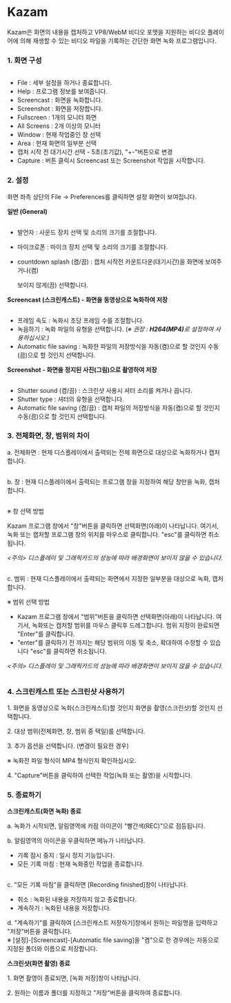 # Kazam

&#x20;Kazam은 화면의 내용을 캡처하고 VP8/WebM 비디오 포맷을 지원하는 비디오 플레이어에 의해 재생할 수 있는 비디오 파일을 기록하는 간단한 화면 녹화 프로그램입니다.

### 1. 화면 구성

<figure><img src="../../.gitbook/assets/스크린샷, 2022-11-17 11-19-03.png" alt=""><figcaption></figcaption></figure>

* File : 세부 설정을 하거나 종료합니다.
* Help : 프로그램 정보를 보여줍니다.
* Screencast : 화면을 녹화합니다.
* Screenshot : 화면을 저장합니다.
* Fullscreen : 1개의 모니터 화면
* All Screens : 2개 이상의 모니터&#x20;
* Window : 현재 작업중인 창 선택
* Area : 현재 화면의 일부분 선택
* 캡처 시작 전 대기시간 선택 - 5초(초기값), "+-"버튼으로 변경&#x20;
* Capture : 버튼 클릭시 Screencast 또는 Screenshot 작업을 시작합니다.

&#x20;

### 2. 설정

화면 좌측 상단의 File -> Preferences를 클릭하면 설정 화면이 보여집니다.&#x20;

**일반 (General)**

<figure><img src="../../.gitbook/assets/스크린샷, 2022-11-17 11-26-29.png" alt=""><figcaption></figcaption></figure>

* 발언자 : 사운드 장치 선택 및 소리의 크기를 조절합니다.&#x20;
* 마이크로폰 : 마이크 장치 선택 및 소리의 크기를 조절합니다.
*   &#x20;countdown splash (켬/끔) : 캡처 시작전 카운트다운(대기시간)을 화면에 보여주거나(켬)

    &#x20;                                                보이지 않게(끔) 선택합니다.





**Screencast (스크린캐스트) - 화면을 동영상으로 녹화하여 저장**

<figure><img src="../../.gitbook/assets/스크린샷, 2022-11-17 11-27-58.png" alt=""><figcaption></figcaption></figure>

* 프레임 속도 : 녹화시 초당 프레임 수를 조절합니다.
* 녹음하기 : 녹화 파일의 유형을 선택합니다. (_※ 권장 : **H264(MP4)**&#xB85C; 설정하여 사용하십시오.)_&#x20;
* &#x20;Automatic file saving : 녹화한 파일의 저장방식을 자동(켬)으로 할 것인지 수동(끔)으로 할 것인지 선택합니다.



**Screenshot - 화면을 정지된 사진(그림)으로 촬영하여 저장**

<figure><img src="../../.gitbook/assets/스크린샷, 2022-11-17 11-28-02.png" alt=""><figcaption></figcaption></figure>

* Shutter sound (켬/끔) : 스크린샷 사용시 셔터 소리를 켜거나 끕니다.
* Shutter type : 셔터의 유형을 선택합니다.
* Automatic file saving (켬/끔) : 캡처 파일의 저장방식을 자동(켬)으로 할 것인지 수동(끔)으로 할 것인지 선택합니다.&#x20;

&#x20;                                       &#x20;

### 3. 전체화면, 창, 범위의 차이

a. 전체화면 : 현제 디스플레이에서 출력되는 전체 화면으로 대상으로 녹화하거나 캡처합니다.

<figure><img src="../../.gitbook/assets/전체.png" alt=""><figcaption></figcaption></figure>

b. 창 : 현재 디스플레이에서 출력되는 프로그램 창을 지정하여 해당 창만을 녹화, 캡처합니다.

<figure><img src="../../.gitbook/assets/창.png" alt=""><figcaption></figcaption></figure>

&#x20;※ 창 선택 방법

Kazam 프로그램 창에서 "창"버튼을 클릭하면 선택화면(아래)이 나타납니다. 여기서, 녹화 또는 캡처할 프로그램 창의 위치를 마우스로 클릭합니다. "esc"를 클릭하면 취소됩니다.

_<주의> 디스플레이 및 그래픽카드의 성능에 따라 배경화면이 보이지 않을 수 있습니다._

<figure><img src="../../.gitbook/assets/스크린샷, 2022-11-17 13-14-52.png" alt=""><figcaption></figcaption></figure>

c. 범위 : 현재 디스플레이에서 출력되는 화면에서 지정한 일부분을 대상으로 녹화, 캡처합니다.

※ 범위 선택 방법

* Kazam 프로그램 창에서 "범위"버튼을 클릭하면 선택화면(아래)이 나타납니다. 여기서, 녹화또는 캡처할 범위를 마우스 클릭후 드레그합니다. 범위 지정이 완료되면 "Enter"를 클릭합니다.&#x20;
* "enter"를 클릭하기 전 까지는 해당 범위의 이동 및 축소, 확대하여 수정할 수 있습니다 "esc"를 클릭하면 취소됩니다.

_<주의> 디스플레이 및 그래픽카드의 성능에 따라 배경화면이 보이지 않을 수 있습니다._

<figure><img src="../../.gitbook/assets/스크린샷, 2022-11-17 13-15-32.png" alt=""><figcaption></figcaption></figure>



### 4. 스크린캐스트 또는 스크린샷 사용하기

1\. 화면을 동영상으로 녹화(스크린캐스트)할 것인지 화면을 촬영(스크린샷)할 것인지 선택합니다.

2\. 대상 범위(전체화면, 창, 범위 중 택일)를 선택합니다.

3\. 추가 옵션을 선택합니다. (변경이 필요한 경우)

&#x20;      ※ 녹화전 파일 형식이 MP4 형식인지 확인하십시오.

4\. "Capture"버튼을 클릭하여 선택한 작업(녹화 또는 촬영)을 시작합니다.



### 5. 종료하기

**스크린캐스트(화면 녹화) 종료**

a. 녹화가 시작되면, 알림영역에 카잠 아이콘이 "빨간색(REC)"으로 점등됩니다.

b. 알림영역의 아이콘을 우클릭하면 메뉴가 나타납니다.

* 기록 잠시 중지 : 일시 정지 기능입니다.
* 모든 기록 마침 : 현재 녹화중인 작업을 종료합니다.

<figure><img src="../../.gitbook/assets/스크린샷, 2022-11-17 13-26-02.png" alt=""><figcaption></figcaption></figure>

c. "모든 기록 마침"을 클릭하면 \[Recording finished]창이 나타납니다.&#x20;

* 취소 : 녹화된 내용을 저장하지 않고 종료합니다.
* 계속하기 : 녹화된 내용을 저장합니다.

d. "계속하기"를 클릭하여 \[스크린캐스트 저장하기]창에서 원하는 파일명을 입력하고 "저장"버튼을 클릭합니다. \
※ \[설정]-\[Screencast]-\[Automatic file saving]을 "켬"으로 한 경우에는 자동으로 지정된 폴더와 이름으로 저장합니다.



**스크린샷(화면 촬영) 종료**

1\. 화면 촬영이 종료되면, \[녹화 저장]창이 나타납니다.

2\. 원하는 이름과 폴더를 지정하고 "저장"버튼을 클릭하여 종료합니다.
